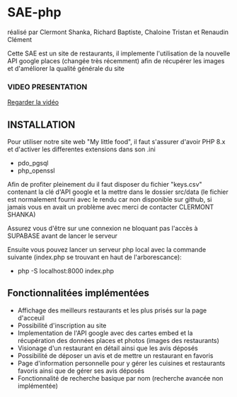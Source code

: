 # SAE-php

réalisé par Clermont Shanka, Richard Baptiste, Chaloine Tristan et Renaudin Clément

Cette SAE est un site de restaurants, il implemente l'utilisation de la nouvelle API google places (changée très récemment) afin de récupérer les images et d'améliorer la qualité générale du site

### VIDEO PRESENTATION

[Regarder la vidéo](https://youtu.be/-umx_Hcdf18)

## INSTALLATION

Pour utiliser notre site web "My little food", il faut s'assurer d'avoir PHP 8.x et d'activer les differentes extensions dans son .ini
- pdo_pgsql
- php_openssl

Afin de profiter pleinement du il faut disposer du fichier "keys.csv" contenant la clé d'API google et la mettre dans le dossier src/data
(le fichier est normalement fourni avec le rendu car non disponible sur github, si jamais vous en avait un problème avec merci de contacter CLERMONT SHANKA)

Assurez vous d'être sur une connexion ne bloquant pas l'accès à SUPABASE avant de lancer le serveur

Ensuite vous pouvez lancer un serveur php local avec la commande suivante (index.php se trouvant en haut de l'arborescance):
- php -S localhost:8000 index.php


## Fonctionnalitées implémentées

- Affichage des meilleurs restaurants et les plus prisés sur la page d'acceuil
- Possibilité d'inscription au site
- Implementation de l'API google avec des cartes embed et la récupération des données places et photos (images des restaurants)
- Visionage d'un restaurant en détail ainsi que les avis déposés
- Possibilité de déposer un avis et de mettre un restaurant en favoris
- Page d'information personnelle pour y gérer les cuisines et restaurants favoris ainsi que de gérer ses avis déposés
- Fonctionnalité de recherche basique par nom (recherche avancée non implémentée)
